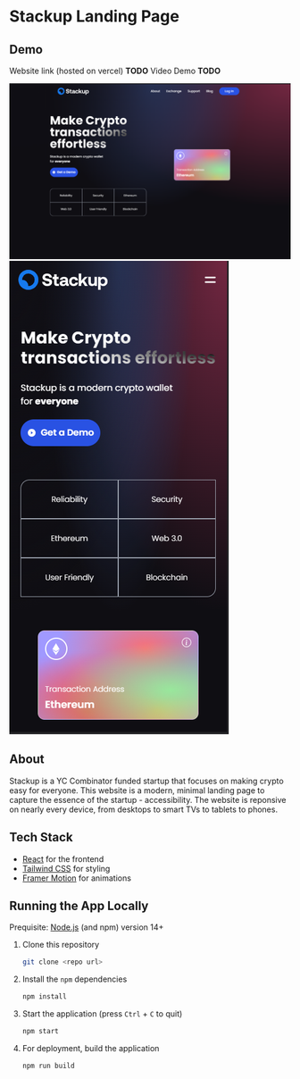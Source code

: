 # Stackup Landing Page

## Demo

Website link (hosted on vercel) **TODO**
Video Demo **TODO**

![Laptop Page](./demo/laptop.png)
![Phone Page](./demo/phone.png)

## About
Stackup is a YC Combinator funded startup that 
focuses on making crypto easy for everyone. This website is a modern,
minimal landing page to capture the essence of the startup - accessibility.
The website is reponsive on nearly every device, from desktops to
smart TVs to tablets to phones.

## Tech Stack

- [React](https://reactjs.org) for the frontend
- [Tailwind CSS](https://tailwindcss.com) for styling
- [Framer Motion](https://framer.com/motion) for animations

## Running the App Locally
Prequisite: [Node.js](https://nodejs.org) (and npm) version 14+

1. Clone this repository
    ```sh
    git clone <repo url>
    ```
2. Install the `npm` dependencies
    ```sh
    npm install
    ```
3. Start the application (press `Ctrl` + `C` to quit)
    ```sh
    npm start
    ```
4. For deployment, build the application
    ```sh
    npm run build
    ```
